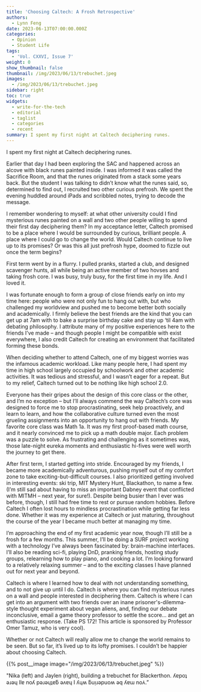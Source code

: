 ```yaml
---
title: 'Choosing Caltech: A Frosh Retrospective'
authors:
  - Lynn Feng
date: 2023-06-13T07:00:00.000Z
categories:
  - Opinion
  - Student Life
tags:
  - 'Vol. CXXVI, Issue 7'
weight: 0
show_thumbnail: false
thumbnail: /img/2023/06/13/trebuchet.jpeg
images:
  - /img/2023/06/13/trebuchet.jpeg
sidebar: right
toc: true
widgets:
  - write-for-the-tech
  - editorial
  - taglist
  - categories
  - recent
summary: I spent my first night at Caltech deciphering runes.
---
```


I spent my first night at Caltech deciphering runes.

Earlier that day I had been exploring the SAC and happened across an alcove with black runes painted inside. I was informed it was called the Sacrifice Room, and that the runes originated from a stack some years back. But the student I was talking to didn’t know what the runes said, so, determined to find out, I recruited two other curious prefrosh. We spent the evening huddled around iPads and scribbled notes, trying to decode the message.

I remember wondering to myself: at what other university could I find mysterious runes painted on a wall and two other people willing to spend their first day deciphering them? In my acceptance letter, Caltech promised to be a place where I would be surrounded by curious, brilliant people. A place where I could go to change the world. Would Caltech continue to live up to its promises? Or was this all just prefrosh hype, doomed to fizzle out once the term begins?

First term went by in a flurry. I pulled pranks, started a club, and designed scavenger hunts, all while being an active member of two hovses and taking frosh core. I was busy, truly busy, for the first time in my life. And I loved it.

I was fortunate enough to form a group of close friends early on into my time here: people who were not only fun to hang out with, but who challenged my worldview and pushed me to become better both socially and academically. I firmly believe the best friends are the kind that you can get up at 7am with to bake a surprise birthday cake and stay up ‘til 4am with debating philosophy. I attribute many of my positive experiences here to the friends I’ve made – and though people I might be compatible with exist everywhere, I also credit Caltech for creating an environment that facilitated forming these bonds.

When deciding whether to attend Caltech, one of my biggest worries was the infamous academic workload. Like many people here, I had spent my time in high school largely occupied by schoolwork and other academic activities. It was tedious and stressful, and I wasn’t eager for a repeat. But to my relief, Caltech turned out to be nothing like high school 2.0.

Everyone has their gripes about the design of this core class or the other, and I’m no exception – but I’ll always commend the way Caltech’s core was designed to force me to stop procrastinating, seek help proactively, and learn to learn, and how the collaborative culture turned even the most grueling assignments into an opportunity to hang out with friends. My favorite core class was Math 1a. It was my first proof-based math course, and it nearly convinced me to pick up a math double major. Each problem was a puzzle to solve. As frustrating and challenging as it sometimes was, those late-night eureka moments and enthusiastic hi-fives were well worth the journey to get there.

After first term, I started getting into stride. Encouraged by my friends, I became more academically adventurous, pushing myself out of my comfort zone to take exciting-but-difficult courses. I also prioritized getting involved in interesting events: ski trip, MIT Mystery Hunt, Blackathon, to name a few. (I’m still sad about having to miss an important Dabney event that conflicted with MITMH – next year, for sure!). Despite being busier than I ever was before, though, I still had free time to rest or pursue random hobbies. Before Caltech I often lost hours to mindless procrastination while getting far less done. Whether it was my experience at Caltech or just maturing, throughout the course of the year I became much better at managing my time.

I’m approaching the end of my first academic year now, though I’ll still be a frosh for a few months. This summer, I’ll be doing a SURF project working with a technology I’ve always been fascinated by: brain-machine interfaces. I’ll also be reading sci-fi, playing DnD, pranking friends, hosting study groups, relearning how to play piano, and cooking a lot. I’m looking forward to a relatively relaxing summer – and to the exciting classes I have planned out for next year and beyond.

Caltech is where I learned how to deal with not understanding something, and to not give up until I do. Caltech is where you can find mysterious runes on a wall and people interested in deciphering them. Caltech is where I can get into an argument with two friends over an inane prisoner's-dilemma-style thought experiment about vegan aliens, and, finding our debate inconclusive, email a game theory professor to settle the score… and get an enthusiastic response. (Take PS 172! This article is sponsored by Professor Omer Tamuz, who is very cool).

Whether or not Caltech will really allow me to change the world remains to be seen. But so far, it’s lived up to its lofty promises. I couldn’t be happier about choosing Caltech.

{{% post__image image="/img/2023/06/13/trebuchet.jpeg" %}}

"Nika (left) and Jaylen (right), building a trebuchet for Blackerthon. ʎɐpoʇ ǝɹǝɥ llɐ noʎ pǝɹǝɥʇɐƃ ǝʌɐɥ I ʎɥʍ ƃuᴉɹǝpuoʍ ǝq ʎɐɯ no⅄.”
